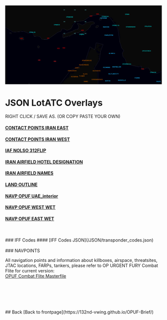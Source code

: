 
![DIR FRONT IMAGE](DIR_FRONT_IMG.PNG)


# JSON LotATC Overlays

RIGHT CLICK / SAVE AS. (OR COPY PASTE YOUR OWN)

####  [CONTACT POINTS IRAN EAST](/JSON/CP_IRAN_EAST.json)
####  [CONTACT POINTS IRAN WEST](/JSON/CP_IRAN_WEST.json)
####  [IAF NOLSO 312FLIP](/JSON/IAF_NOLSO_312FLIP.json)
####  [IRAN AIRFIELD HOTEL DESIGNATION](/JSON/IRANIAN_AIRFIELD_HOTEL_DESIGNATION.json)
####  [IRAN AIRFIELD NAMES](/JSON/IRANIAN_AIRFIELD_NAMES.json)
####  [LAND OUTLINE](/JSON/LAND_OUTLINE.json)
####  [NAVP OPUF UAE_interior](/JSON/NAVP_OPUF_UAE_interior.json)
####  [NAVP OPUF WEST WET](/JSON/NAVP_OPUF_west_wet.json)
####  [NAVP OPUF EAST WET](/JSON/NVAP_OPUF_east_wet.json)  





<br>
<br>
### IFF Codes
####  [IFF Codes JSON](/JSON/transponder_codes.json)

<br>
<br>
### NAVPOINTS 

All navigation points and information about killboxes, airspace, threatsites, JTAC locations, FARPs, tankers, please refer to OP URGENT FURY Combat Flite for current version:
<br>
[OPUF Combat Flite Masterfile](/OPUF-Brief/OPUF_Masterfile.cf)


<br>
<br>
<br>
<br>
<br>
## Back
[Back to frontpage](https://132nd-vwing.github.io/OPUF-Brief/) 
